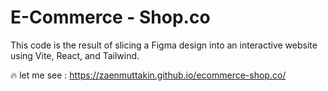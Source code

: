 # E-Commerce - Shop.co

This code is the result of slicing a Figma design into an interactive website using Vite, React, and Tailwind.

🔥 let me see : https://zaenmuttakin.github.io/ecommerce-shop.co/
